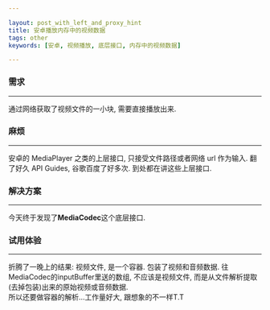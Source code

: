 ```yaml
---

layout: post_with_left_and_proxy_hint
title: 安卓播放内存中的视频数据
tags: other
keywords: [安卓, 视频播放, 底层接口, 内存中的视频数据]

---
```


### 需求

---

通过网络获取了视频文件的一小块, 需要直接播放出来. 

### 麻烦

---

安卓的 MediaPlayer 之类的上层接口, 只接受文件路径或者网络 url 作为输入. 翻了好久 API Guides, 谷歌百度了好多次. 到处都在讲这些上层接口. 

### 解决方案

---

今天终于发现了**MediaCodec**这个底层接口. 

### 试用体验

---

折腾了一晚上的结果: 视频文件, 是一个容器. 包装了视频和音频数据. 往MediaCodec的inputBuffer里送的数组, 不应该是视频文件, 而是从文件解析提取(去掉包装)出来的原始视频或音频数据.    
所以还要做容器的解析...工作量好大, 跟想象的不一样T.T
